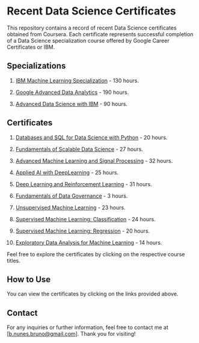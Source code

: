 # Recent Data Science Certificates

This repository contains a record of recent Data Science certificates obtained from Coursera. 
Each certificate represents successful completion of a Data Science specialization course offered by Google Career Certificates or IBM.

## Specializations

1. [IBM Machine Learning Specialization](https://coursera.org/verify/professional-cert/YWV9WCTCB4ZA) - 130 hours.

2. [Google Advanced Data Analytics](https://coursera.org/verify/professional-cert/AEXU8J58SKTZ) - 190 hours.

3. [Advanced Data Science with IBM](https://coursera.org/verify/specialization/8PRURM6Y76TJ) - 90 hours.


## Certificates

1. [Databases and SQL for Data Science with Python](https://coursera.org/verify/BWCFBY2YTPRH) - 20 hours.

2. [Fundamentals of Scalable Data Science](https://coursera.org/verify/NVAQKP73PU4R) - 27 hours.

3. [Advanced Machine Learning and Signal Processing](https://coursera.org/verify/CVR4ZGNMF5W2) - 32 hours.

4. [Applied AI with DeepLearning](https://coursera.org/verify/J4KM7SGN6B8Z) - 25 hours.

5. [Deep Learning and Reinforcement Learning](https://coursera.org/verify/DH2DPRR46PGC) - 31 hours.

6. [Fundamentals of Data Governance](https://coursera.org/verify/B3VQMR5UFRDB) - 3 hours.

7. [Unsupervised Machine Learning](https://coursera.org/verify/T8CUV33M3YXP) - 23 hours.

8. [Supervised Machine Learning: Classification](https://coursera.org/verify/QP7CFVYPVUAE) - 24 hours.

9. [Supervised Machine Learning: Regression](https://coursera.org/verify/H3MXABBTFUCD) - 20 hours.

10. [Exploratory Data Analysis for Machine Learning](https://coursera.org/verify/2C5F7GNJN9SA) - 14 hours.

Feel free to explore the certificates by clicking on the respective course titles.

## How to Use

You can view the certificates by clicking on the links provided above.

## Contact

For any inquiries or further information, feel free to contact me at [b.nunes.bruno@gmail.com]. Thank you for visiting!
